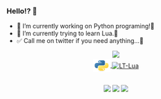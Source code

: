 ###  Hello!? 🐢



- 🔭 I’m currently working on Python programing!🐢
- 🚨 I’m currently trying to learn Lua.🐢
- ✅ Call me on twitter if you need anything...🐢

<div align="center">
  <a href="https://github.com/LotusFucker">
  <img height="180em" src="https://github-readme-stats.vercel.app/api?username=LotusFucker&show_icons=true&theme=merko&include_all_commits=true&count_private=true"/>
  

<div style="display: inline_block"><pt>
  <img align="center" alt="LT-Python" height="30" width="40" src="https://raw.githubusercontent.com/devicons/devicon/master/icons/python/python-original.svg">
  <img align="center" alt="LT-Lua" height="30" width="40" src="https://cdn.jsdelivr.net/gh/devicons/devicon/icons/lua/lua-original.svg">
</div>

##

<div>
 	<a href="https://www.twitch.tv/itachor" target="_blank"><img src="https://img.shields.io/badge/Twitch-9146FF?style=for-the-badge&logo=twitch&logoColor=white" target="_blank"></a>
 <a href="Zé da Branca#2584" target="_blank"><img src="https://img.shields.io/badge/Discord-7289DA?style=for-the-badge&logo=discord&logoColor=white" target="_blank"></a> 
 <a href="https://twitter.com/DiasJoel69" target="_blank"><img src="https://img.shields.io/badge/Twitter-1DA1F2?style=for-the-badge&logo=twitter&logoColor=white="_blank"></a>
</div>
